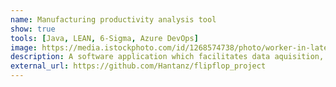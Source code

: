 ```yaml
---
name: Manufacturing productivity analysis tool
show: true
tools: [Java, LEAN, 6-Sigma, Azure DevOps]
image: https://media.istockphoto.com/id/1268574738/photo/worker-in-latex-gloves-inspecting-a-red-tomato.jpg?s=612x612&w=0&k=20&c=g8aH6AfCRTdBHDE4k-t9IwWLaytiEfQsETiYRtDLmDY=
description: A software application which facilitates data aquisition, analysis and strategy making based on 6 Sigma to improve production process and product quality.
external_url: https://github.com/Hantanz/flipflop_project
---
```

